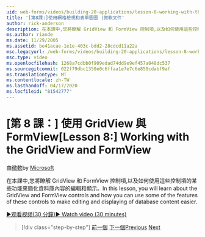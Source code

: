 ```yaml
---
uid: web-forms/videos/building-20-applications/lesson-8-working-with-the-gridview-and-formview
title: '[第8課:]使用網格檢視和表單圖圖 |微軟文件'
author: rick-anderson
description: 在本課中,您將瞭解 GridView 和 FormView 控制項,以及如何使用這些控制項的某些功能進行編輯和整理...
ms.author: riande
ms.date: 11/29/2005
ms.assetid: be41acae-1e1e-403c-bdd2-28cdcd11a22a
msc.legacyurl: /web-forms/videos/building-20-applications/lesson-8-working-with-the-gridview-and-formview
msc.type: video
ms.openlocfilehash: 1268a7cdbb0f909edad74dd9e9ef457a048dc537
ms.sourcegitcommit: 022f79dbc1350e0c6ffaa1e7e7c6e850cdabf9af
ms.translationtype: MT
ms.contentlocale: zh-TW
ms.lasthandoff: 04/17/2020
ms.locfileid: "81542777"
---
```

# <a name="lesson-8-working-with-the-gridview-and-formview"></a><span data-ttu-id="ab722-103">[第 8 課：] 使用 GridView 與 FormView</span><span class="sxs-lookup"><span data-stu-id="ab722-103">[Lesson 8:] Working with the GridView and FormView</span></span>

<span data-ttu-id="ab722-104">由[微軟](https://github.com/microsoft)</span><span class="sxs-lookup"><span data-stu-id="ab722-104">by [Microsoft](https://github.com/microsoft)</span></span>

<span data-ttu-id="ab722-105">在本課中,您將瞭解 GridView 和 FormView 控制項,以及如何使用這些控制項的某些功能來簡化資料庫內容的編輯和顯示。</span><span class="sxs-lookup"><span data-stu-id="ab722-105">In this lesson, you will learn about the GridView and FormView controls and how you can use some of the features of these controls to make editing and displaying of database content easier.</span></span>

[<span data-ttu-id="ab722-106">&#9654;观看视频(30 分鐘)</span><span class="sxs-lookup"><span data-stu-id="ab722-106">&#9654; Watch video (30 minutes)</span></span>](https://channel9.msdn.com/Blogs/ASP-NET-Site-Videos/lesson-8-working-with-the-gridview-and-formview)

> [!div class="step-by-step"]
> <span data-ttu-id="ab722-107">[前一個](lesson-7-databinding-to-user-interface-controls.md)
> [下一個](watch-aspnet-development-in-action.md)</span><span class="sxs-lookup"><span data-stu-id="ab722-107">[Previous](lesson-7-databinding-to-user-interface-controls.md)
[Next](watch-aspnet-development-in-action.md)</span></span>
